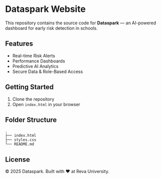 # Dataspark Website

This repository contains the source code for **Dataspark** — an AI-powered dashboard for early risk detection in schools.

## Features

- Real-time Risk Alerts
- Performance Dashboards
- Predictive AI Analytics
- Secure Data & Role-Based Access

## Getting Started

1. Clone the repository
2. Open `index.html` in your browser

## Folder Structure

```
.
├── index.html
├── styles.css
└── README.md
```

## License

© 2025 Dataspark. Built with ❤️ at Reva University.